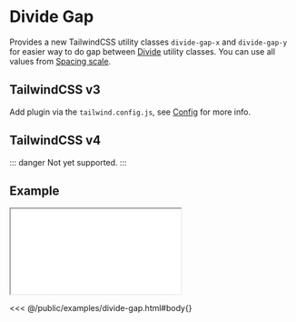 # Divide Gap
Provides a new TailwindCSS utility classes `divide-gap-x` and `divide-gap-y` for easier way to do gap between [Divide](https://tailwindcss.com/docs/divide-width) utility classes. You can use all values from [Spacing scale](https://tailwindcss.com/docs/customizing-spacing#default-spacing-scale).

## TailwindCSS v3
Add plugin via the `tailwind.config.js`, see [Config](/docs/base/config#tailwind-css-v3) for more info.

## TailwindCSS v4

::: danger
Not yet supported.
:::

## Example

<iframe onload="this.style.visibility = 'visible';" src="/examples/divide-gap.html"></iframe>

<<< @/public/examples/divide-gap.html#body{}
